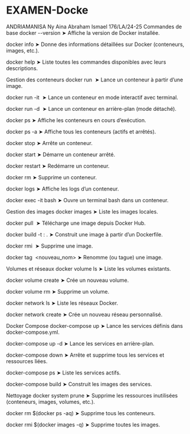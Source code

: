 # EXAMEN-Docke
ANDRIAMANISA Ny Aina Abraham Ismael 
176/LA/24-25
 Commandes de base
docker --version
➤ Affiche la version de Docker installée.

docker info
➤ Donne des informations détaillées sur Docker (conteneurs, images, etc.).

docker help
➤ Liste toutes les commandes disponibles avec leurs descriptions.

 Gestion des conteneurs
docker run <image>
➤ Lance un conteneur à partir d’une image.

docker run -it <image>
➤ Lance un conteneur en mode interactif avec terminal.

docker run -d <image>
➤ Lance un conteneur en arrière-plan (mode détaché).

docker ps
➤ Affiche les conteneurs en cours d’exécution.

docker ps -a
➤ Affiche tous les conteneurs (actifs et arrêtés).

docker stop <id>
➤ Arrête un conteneur.

docker start <id>
➤ Démarre un conteneur arrêté.

docker restart <id>
➤ Redémarre un conteneur.

docker rm <id>
➤ Supprime un conteneur.

docker logs <id>
➤ Affiche les logs d’un conteneur.

docker exec -it <id> bash
➤ Ouvre un terminal bash dans un conteneur.

 Gestion des images
docker images
➤ Liste les images locales.

docker pull <image>
➤ Télécharge une image depuis Docker Hub.

docker build -t <nom>:<tag> .
➤ Construit une image à partir d’un Dockerfile.

docker rmi <image>
➤ Supprime une image.

docker tag <image> <nouveau_nom>
➤ Renomme (ou tague) une image.

 Volumes et réseaux
docker volume ls
➤ Liste les volumes existants.

docker volume create <nom>
➤ Crée un nouveau volume.

docker volume rm <nom>
➤ Supprime un volume.

docker network ls
➤ Liste les réseaux Docker.

docker network create <nom>
➤ Crée un nouveau réseau personnalisé.

 Docker Compose
docker-compose up
➤ Lance les services définis dans docker-compose.yml.

docker-compose up -d
➤ Lance les services en arrière-plan.

docker-compose down
➤ Arrête et supprime tous les services et ressources liées.

docker-compose ps
➤ Liste les services actifs.

docker-compose build
➤ Construit les images des services.

 Nettoyage
docker system prune
➤ Supprime les ressources inutilisées (conteneurs, images, volumes, etc.).

docker rm $(docker ps -aq)
➤ Supprime tous les conteneurs.

docker rmi $(docker images -q)
➤ Supprime toutes les images.
